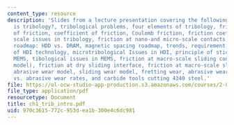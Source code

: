 ```yaml
---
content_type: resource
description: 'Slides from a lecture presentation covering the following topics: What
  is tribology?, tribological problems, four elements of tribology, friction, factors
  of friction, coefficient of friction, Coulomb friction, friction coefficient constant,
  scale issues in tribology, friction at nano-and micro-scale contacts, areal density
  roadmap: HDD vs. DRAM, magnetic spacing roadmap, trends, requirement, challenge
  of HDI technology, microtribological Issues in HDI, principle of stiction free slider,
  MEMS, tibological issues in MEMS, friction at macro-scale sliding contacts (Adhesion
  model), friction at dry sliding interface, friction at macro-scale sliding contacts,
  abrasive wear model, sliding wear model, fretting wear, abrasive wear model, ductility
  vs. abrasive wear rates, and carbide tools cutting 4340 steel.'
file: https://ol-ocw-studio-app-production.s3.amazonaws.com/courses/2-800-tribology-fall-2004/970c3615772c953dea1b300e4c6dc981_ch1_trib_intro.pdf
file_type: application/pdf
resourcetype: Document
title: ch1_trib_intro.pdf
uid: 970c3615-772c-953d-ea1b-300e4c6dc981
---
```

